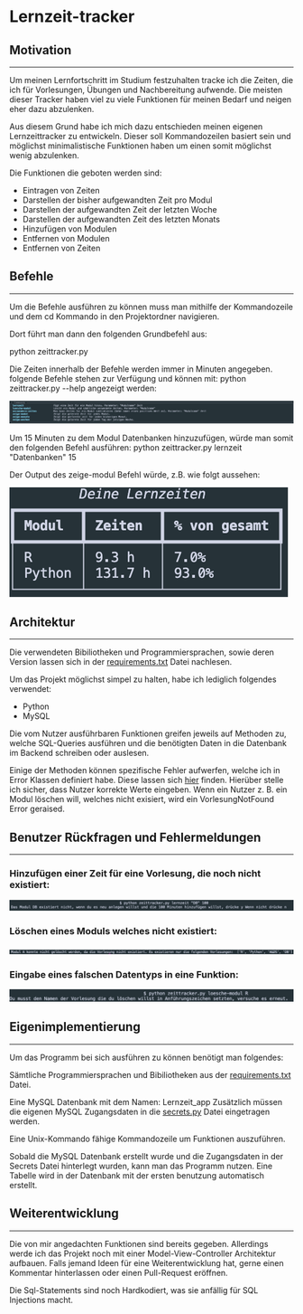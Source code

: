 # Lernzeit-tracker

## Motivation
___
Um meinen Lernfortschritt im Studium festzuhalten tracke ich die Zeiten, die ich für Vorlesungen, Übungen und Nachbereitung aufwende.
Die meisten dieser Tracker haben viel zu viele Funktionen für meinen Bedarf und neigen eher dazu abzulenken.

Aus diesem Grund habe ich mich dazu entschieden meinen eigenen Lernzeittracker zu entwickeln. Dieser soll Kommandozeilen basiert sein und möglichst minimalistische Funktionen haben um einen somit möglichst wenig abzulenken.

Die Funktionen die geboten werden sind:

- Eintragen von Zeiten
- Darstellen der bisher aufgewandten Zeit pro Modul
- Darstellen der aufgewandten Zeit der letzten Woche
- Darstellen der aufgewandten Zeit des letzten Monats
- Hinzufügen von Modulen
- Entfernen von Modulen
- Entfernen von Zeiten

## Befehle
___
Um die Befehle ausführen zu können muss man mithilfe der Kommandozeile und dem cd Kommando in den Projektordner navigieren.

Dort führt man dann den folgenden Grundbefehl aus:

python zeittracker.py

Die Zeiten innerhalb der Befehle werden immer in Minuten angegeben.
folgende Befehle stehen zur Verfügung und können mit: python zeittracker.py --help angezeigt werden:

![](Bilder/Befehle.png)

Um 15 Minuten zu dem Modul Datenbanken hinzuzufügen, würde man somit den folgenden
Befehl ausführen: python zeittracker.py lernzeit "Datenbanken" 15

Der Output des zeige-modul Befehl würde, z.B. wie folgt aussehen:

![](Bilder/Zeige_Modul.png)

## Architektur
___
Die verwendeten Bibiliotheken und Programmiersprachen, sowie deren Version lassen
sich in der [requirements.txt](requirements.txt) Datei nachlesen.

Um das Projekt möglichst simpel zu halten, habe ich lediglich folgendes verwendet:

- Python
- MySQL

Die vom Nutzer ausführbaren Funktionen greifen jeweils auf Methoden zu, welche
SQL-Queries ausführen und die benötigten Daten in die Datenbank im Backend schreiben
oder auslesen.

Einige der Methoden können spezifische Fehler aufwerfen, welche ich in  
Error Klassen definiert habe. Diese lassen sich [hier](Skript/Fehler.py) finden.
Hierüber stelle ich sicher, dass Nutzer korrekte Werte eingeben.
Wenn ein Nutzer z. B. ein Modul löschen will, welches nicht exisiert, wird ein
VorlesungNotFound Error geraised.

## Benutzer Rückfragen und Fehlermeldungen
___

### Hinzufügen einer Zeit für eine Vorlesung, die noch nicht existiert:

![](Bilder/modul_neu_anlegen.png)

### Löschen eines Moduls welches nicht existiert:

![](Bilder/nicht_existiert.png)

### Eingabe eines falschen Datentyps in eine Funktion:

![](Bilder/falscher_datentyp.png)

## Eigenimplementierung
___
Um das Programm bei sich ausführen zu können benötigt man folgendes:

Sämtliche Programmiersprachen und Bibiliotheken aus der [requirements.txt](requirements.txt) Datei.

Eine MySQL Datenbank mit dem Namen: Lernzeit_app
Zusätzlich müssen die eigenen MySQL Zugangsdaten in die [secrets.py](Skript/secrets.py) Datei
eingetragen werden.

Eine Unix-Kommando fähige Kommandozeile um Funktionen auszuführen.

Sobald die MySQL Datenbank erstellt wurde und die Zugangsdaten in der Secrets
Datei hinterlegt wurden, kann man das Programm nutzen. Eine Tabelle wird in der
Datenbank mit der ersten benutzung automatisch erstellt.

## Weiterentwicklung
___
Die von mir angedachten Funktionen sind bereits gegeben.
Allerdings werde ich das Projekt noch mit einer Model-View-Controller Architektur
aufbauen. Falls jemand Ideen für eine Weiterentwicklung hat, gerne einen Kommentar
hinterlassen oder einen Pull-Request eröffnen.

Die Sql-Statements sind noch Hardkodiert, was sie anfällig für SQL Injections macht.
